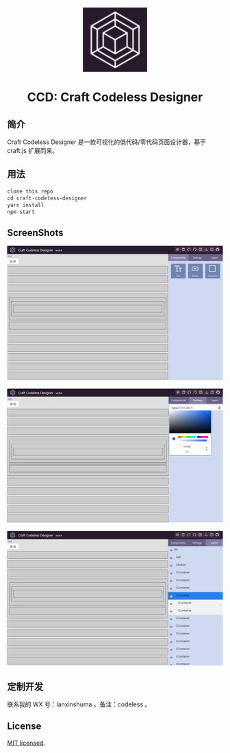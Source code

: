 <p align="center">
    <img width="150" src="./src/assets/ccd.png">
</p>

<h1 align="center">CCD: Craft Codeless Designer</h1>

## 简介

Craft Codeless Designer 是一款可视化的低代码/零代码页面设计器，基于 craft.js 扩展而来。

## 用法

    clone this repo
    cd craft-codeless-designer
    yarn install
    npm start

## ScreenShots

<img src="./src/assets/1.png">
<br/>
<br/>
<img src="./src/assets/2.png">
<br/>
<br/>
<img src="./src/assets/3.png">

## 定制开发

联系我的 WX 号：lanxinshuma ，备注：codeless 。

## License

[MIT licensed](./LICENSE).
